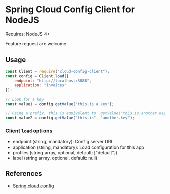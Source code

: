 Spring Cloud Config Client for NodeJS
=====================================

Requires: NodeJS 4+

Feature request are welcome.

Usage
-----

```js
const Client = require("cloud-config-client");
const config = Client.load({
	endpoint: "http://localhost:8888",
	application: "invoices"
});

// Look for a key
const value1 = config.getValue("this.is.a.key");

// Using a prefix, this is equivalent to .getValue("this.is.another.key");
const value2 = config.getValue("this.is", "another.key");

```

### Client `load` options

* endpoint (string, mandatory): Config server URL
* application (string, mandatory): Load configuration for this app
* profiles (string array, optional, default: ["default"])
* label (string array, optional, default: null)


References
----------

* [Spring cloud config](http://cloud.spring.io/spring-cloud-config/)

